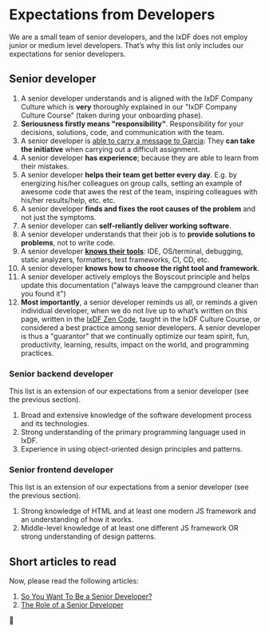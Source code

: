 # Expectations from Developers

We are a small team of senior developers, and the IxDF does not employ junior or medium level developers. That’s why this list only includes our expectations for senior developers.


## Senior developer

1.  A senior developer understands and is aligned with the IxDF Company Culture which is **very** thoroughly explained in our "IxDF Company Culture Course" (taken during your onboarding phase).
1.  **Seriousness firstly means "responsibility"**. Responsibility for your decisions, solutions, code,
    and communication with the team.
1.  A senior developer is [able to carry a message to Garcia](https://courses.csail.mit.edu/6.803/pdf/hubbard1899.pdf):
    They **can take the initiative** when carrying out a difficult assignment.
1.  A senior developer **has experience**; because they are able to learn from their mistakes.
1.  A senior developer **helps their team get better every day**. E.g. by energizing his/her colleagues on group calls, setting an example of awesome code that awes the rest of the team, inspiring colleagues with his/her results/help, etc. etc.
1.  A senior developer **finds and fixes the root causes of the problem** and not just the symptoms.
1.  A senior developer can **self-reliantly deliver working software**.
1.  A senior developer understands that their job is to **provide solutions to problems**, not to write code.
1.  A senior developer [**knows their tools**](https://stitcher.io/blog/craftsmen-know-their-tools): IDE, OS/terminal, debugging, static analyzers, formatters, test frameworks, CI, CD, etc.
1.  A senior developer **knows how to choose the right tool and framework**.
1.  A senior developer actively employs the Boyscout principle and helps update this documentation ("always leave the campground cleaner than you found it")
1.  **Most importantly**, a senior developer reminds us all, or reminds a given individual developer, when we do not live up to what’s written on this page, written in the [IxDF Zen Code](../README.md#the-ixdf-zen-code), taught in the IxDF Culture Course, or considered a best practice among senior developers. A senior developer is thus a "guarantor" that we continually optimize our team spirit, fun, productivity, learning, results, impact on the world, and programming practices.

### Senior backend developer

This list is an extension of our expectations from a senior developer (see the previous section).

1.  Broad and extensive knowledge of the software development process and its technologies.
1.  Strong understanding of the primary programming language used in IxDF.
1.  Experience in using object-oriented design principles and patterns.

### Senior frontend developer

This list is an extension of our expectations from a senior developer (see the previous section).

1.  Strong knowledge of HTML and at least one modern JS framework and an understanding of how it works.
1.  Middle-level knowledge of at least one different JS framework OR strong understanding of design patterns.

## Short articles to read

Now, please read the following articles:

1.  [So You Want To Be a Senior Developer?](https://css-tricks.com/want-senior-developer/)
1.  [The Role of a Senior Developer](https://web.archive.org/web/20160609115315/http://mattbriggs.net/blog/2015/06/01/the-role-of-a-senior-developer/)

🦄
